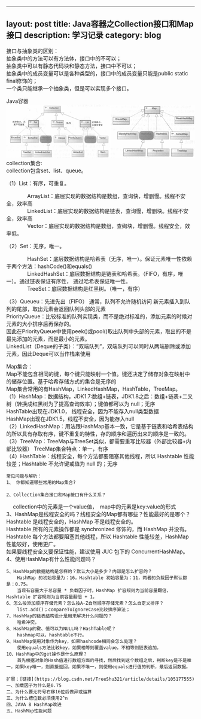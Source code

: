 
---
layout: post
title: Java容器之Collection接口和Map接口
description: 学习记录
category: blog
---
  
接口与抽象类的区别：  
抽象类中的方法可以有方法体，接口中的不可以；  
抽象类中可以有静态代码块和静态方法，接口中不可以；  
抽象类中的成员变量可以是各种类型的，接口中的成员变量只能是public static final修饰的；  
一个类只能继承一个抽象类，但是可以实现多个接口。  

Java容器
![关系](/images/rongqi/1-1.PNG)  
collection集合:  
collection包含set、list、queue。  

（1）List：有序，可重复。  

　　　　ArrayList：底层实现的数据结构是数组，查询快，增删慢。线程不安全，效率高  
　　　　LinkedList：底层实现的数据结构是链表，查询慢，增删块。线程不安全，效率高  
　　　　Vector：底层实现的数据结构是数组，查绚块，增删慢。线程安全，效率低。  

（2）Set：无序，唯一。  

　　　　HashSet：底层数据结构是哈希表（无序，唯一）。保证元素唯一性依赖于两个方法：hashCode()和equals()  
　　　　LinkedHashSet：底层数据结构是链表和哈希表。（FIFO，有序，唯一）。通过链表保证有序性， 通过哈希表保证唯一性。  
　　　　TreeSet：底层数据结构是红黑树。（唯一，有序）  

（3）Queueu：先进先出（FIFO） 通常，队列不允许随机访问  新元素插入到队列的尾部，取出元素会返回队列头部的元素  
		PriorityQueue：比较标准的队列实现类，而不是绝对标准的，添加元素的时候对元素的大小排序后再保存的。  
		因此在PriorityQueue中使用peek()或pool()取出队列中头部的元素，取出的不是最先添加的元素，而是最小的元素。  
		LinkedList（Deque的子类）：“双端队列”，双端队列可以同时从两端删除或添加元素，因此Deque可以当作栈来使用  
		
Map集合：  
Map不能包含相同的键，每个键只能映射一个值。键还决定了储存对象在映射中的储存位置。基于哈希存储方式的集合是无序的  
Map集合常用的有HashMap，LinkedHashMap，HashTable，TreeMap。  
	（1）HashMap：数据结构，JDK1.7:数组+链表，JDK1.8之后：数组+链表+二叉树（转换成红黑树为了提高查询效率）；键值都可以为 null；无序  
		HashTable出现在JDK1.0， 线程安全，因为不能存入null类型数据  
		HashMap出现在JDK1.5，线程不安全，因为能存入null   
	（2）LinkedHashMap：用法跟HashMap基本一致，它是基于链表和哈希表结构的所以具有存取有序，键不重复的特性，存的顺序和遍历出来的顺序是一致的。  
	（3）TreeMap：TreeMap与TreeSet类似，都需要重写比较器（外部比较器+内部比较器） TreeMap集合特点：单一，有序  
	（4）HashTable：线程安全，每个方法都要阻塞其他线程，所以 Hashtable 性能较差；Hashtable 不允许键或值为 null 的；无序  
	

	常见问题与解析：  
	1、 你都知道哪些常用的Map集合?  

	2、Collection集合接口和Map接口有什么关系？  
　		collection中的元素是一个value值，　map中的元素是key:value的形式  
	3、HashMap是线程安全的吗？线程安全的Map都有哪些？性能最好的是哪个？  
		Hashtable 是线程安全的，HashMap 不是线程安全的。  
		Hashtable 所有的元素操作都是 synchronized 修饰的，而 HashMap 并没有。  
		Hashtable 每个方法都要阻塞其他线程，所以 Hashtable 性能较差，HashMap 性能较好，使用更广。  
		如果要线程安全又要保证性能，建议使用 JUC 包下的 ConcurrentHashMap。  
	4、使用HashMap有什么性能问题吗？  

	5、HashMap的数据结构是怎样的？默认大小是多少？内部是怎么扩容的？  
		HashMap 的初始容量为：16，Hashtable 初始容量为：11，两者的负载因子默认都是：0.75。  
		当现有容量大于总容量 * 负载因子时，HashMap 扩容规则为当前容量翻倍，Hashtable 扩容规则为当前容量翻倍 + 1。  
	6、怎么按添加顺序存储元素？怎么按A-Z自然顺序存储元素？怎么自定义排序？  
		list.add()；compareToIgnoreCase比较排序算法；  
	7、HashMap的链表结构设计是用来解决什么问题的？  
		哈希冲突。  
	8、HashMap的键、值可以为NULL吗？HashTable呢？  
		hashmap可以，hashtable不行。  
	9、HashMap使用对象作为key，如果hashcode相同会怎么处理？  
		使用equals方法比较key，如果相等则覆盖value，不相等则链表追加。  
	10、HashMap中的get操作是什么原理？  
		首先根据对象的Hash值进行数组方面的寻找，然后找到这个数组之后，判断key是不是唯一，如果key唯一，则直接返回，如果不唯一，则使用equals进行值的判断，最后返回数据。  

	扩展：[链接](https://blog.csdn.net/TreeShu321/article/details/105177555)
	一、加载因子为什么是0.75  
	二、为什么要无符号右移16位后做异或运算  
	三、为什么槽位数必须使用2^n  
	四、JAVA 8 HashMap改进  
	五、HashMap性能问题  